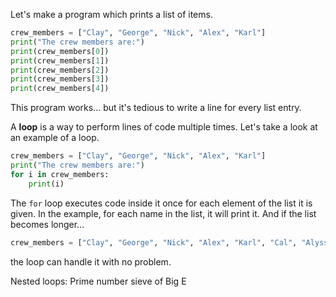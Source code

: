 Let's make a program which prints a list of items.

```py
crew_members = ["Clay", "George", "Nick", "Alex", "Karl"]
print("The crew members are:")
print(crew_members[0])
print(crew_members[1])
print(crew_members[2])
print(crew_members[3])
print(crew_members[4])
```

This program works... but it's tedious to write a line for every list entry. 

A **loop** is a way to perform lines of code multiple times. Let's take a look at an example of a loop.

```py
crew_members = ["Clay", "George", "Nick", "Alex", "Karl"]
print("The crew members are:")
for i in crew_members:
    print(i)
```

The `for` loop executes code inside it once for each element of the list it is given. In the example, for each name in the list, it will print it. And if the list becomes longer...
```py
crew_members = ["Clay", "George", "Nick", "Alex", "Karl", "Cal", "Alyssa", "Thomas", "Toby", "Wilbur"]
```
the loop can handle it with no problem.

Nested loops: Prime number sieve of Big E